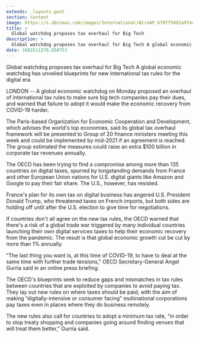 ```yaml
--- 
extends: _layouts.post 
section: content 
image: https://s.abcnews.com/images/International/WireAP_678ff5093a974c44945dcbb8996a2027_16x9_992.jpg 
title: > 
  Global watchdog proposes tax overhaul for Big Tech 
description: > 
  Global watchdog proposes tax overhaul for Big Tech A global economic watchdog has unveiled blueprints for new international tax rules for the digital eraLONDON -- A global economic watchdog on Monday proposed an overhaul of international tax rules to make sure big tech companies pay their dues, and warned that failure to adopt it would make the economic recovery from COVID-19 harder.The Paris-based Organization for Economic Cooperation and Development, which advises the world's top economies, said its global tax overhaul framework will be presented to Group of 20 finance ministers meeting this week and could be implemented by mid-2021 if an agreement is reached.The result is that global economic growth cut be cut by more than 1% annually.The OECD's blueprints seek to reduce gaps and mismatches in tax rules between countries that are exploited by companies to avoid paying tax.They lay out new rules on where taxes should be paid, with the aim of making “digitally-intensive or consumer facing” multinational corporations pay taxes even in places where they do business remotely. 
date: 1602511378.850753 
--- 
```

Global watchdog proposes tax overhaul for Big Tech A global economic watchdog has unveiled blueprints for new international tax rules for the digital era

LONDON -- A global economic watchdog on Monday proposed an overhaul of international tax rules to make sure big tech companies pay their dues, and warned that failure to adopt it would make the economic recovery from COVID-19 harder.

The Paris-based Organization for Economic Cooperation and Development, which advises the world's top economies, said its global tax overhaul framework will be presented to Group of 20 finance ministers meeting this week and could be implemented by mid-2021 if an agreement is reached. The group estimated the measures could raise an extra $100 billion in corporate tax revenues annually.

The OECD has been trying to find a compromise among more than 135 countries on digital taxes, spurred by longstanding demands from France and other European Union nations for U.S. digital giants like Amazon and Google to pay their fair share. The U.S., however, has resisted.

France's plan for its own tax on digital business has angered U.S. President Donald Trump, who threatened taxes on French imports, but both sides are holding off until after the U.S. election to give time for negotiations.

If countries don't all agree on the new tax rules, the OECD warned that there's a risk of a global trade war triggered by many individual countries launching their own digital services taxes to help their economic recovery from the pandemic. The result is that global economic growth cut be cut by more than 1% annually.

“The last thing you want is, at this time of COVID-19, to have to deal at the same time with further trade tensions," OECD Secretary-General Angel Gurria said in an online press briefing.

The OECD's blueprints seek to reduce gaps and mismatches in tax rules between countries that are exploited by companies to avoid paying tax. They lay out new rules on where taxes should be paid, with the aim of making “digitally-intensive or consumer facing” multinational corporations pay taxes even in places where they do business remotely.

The new rules also call for countries to adopt a minimum tax rate, “in order to stop treaty shopping and companies going around finding venues that will treat them better,” Gurria said.